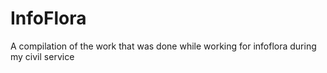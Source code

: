 # InfoFlora
A compilation of the work that was done while working for infoflora during my civil service
